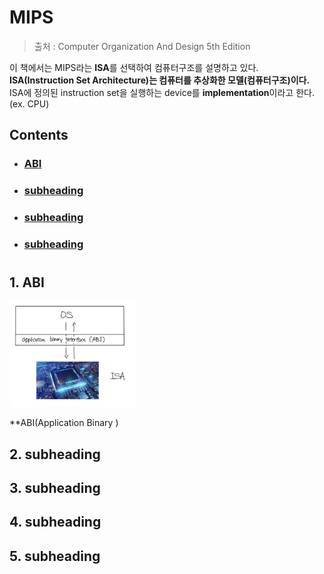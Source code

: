 # MIPS
> 출처 : Computer Organization And Design 5th Edition

이 책에서는 MIPS라는 **ISA**를 선택하여 컴퓨터구조를 설명하고 있다.    
**ISA(Instruction Set Architecture)는 컴퓨터를 추상화한 모델(컴퓨터구조)이다.**    
ISA에 정의된 instruction set을 실행하는 device를 **implementation**이라고 한다. (ex. CPU)    


## Contents		
* ### [ABI](#)      
* ### [subheading](#)      
* ### [subheading](#)      
* ### [subheading](#)      

#    

## 1. ABI

<img src="./img/ABI.jpeg" width="40%" alt="ABI">

**ABI(Application Binary )

## 2. subheading

## 3. subheading

## 4. subheading

## 5. subheading
